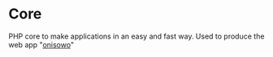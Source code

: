 # Core
PHP core to make applications in an easy and fast way. Used to produce the web app "[onisowo](https://onisowo.com)"
